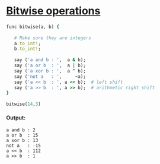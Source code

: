 [1]: http://rosettacode.org/wiki/Bitwise_operations

# [Bitwise operations][1]

```ruby
func bitwise(a, b) {
 
   # Make sure they are integers
   a.to_int!;
   b.to_int!;
 
   say ('a and b : ',  a & b);
   say ('a or b  : ',  a | b);
   say ('a xor b : ',  a ^ b);
   say ('not a   : ',     ~a);
   say ('a << b  : ', a << b);  # left shift
   say ('a >> b  : ', a >> b);  # arithmetic right shift
}
 
bitwise(14,3)
```

#### Output:
```
a and b : 2
a or b  : 15
a xor b : 13
not a   : -15
a << b  : 112
a >> b  : 1
```